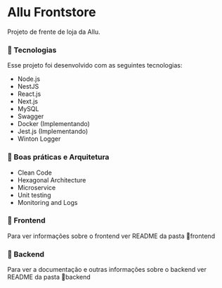 # Allu Frontstore

Projeto de frente de loja da Allu.

### 🚀 Tecnologias
Esse projeto foi desenvolvido com as seguintes tecnologias:
 - Node.js
 - NestJS
 - React.js
 - Next.js
 - MySQL
 - Swagger
 - Docker (Implementando)
 - Jest.js (Implementando)
 - Winton Logger

 ### 📕 Boas práticas e Arquitetura
 - Clean Code
 - Hexagonal Architecture
 - Microservice
 - Unit testing
 - Monitoring and Logs


### 🎨 Frontend
Para ver informações sobre o frontend ver README da pasta 📁frontend

### 🚧 Backend
Para ver a documentação e outras informações sobre o backend ver README da pasta 📁backend
